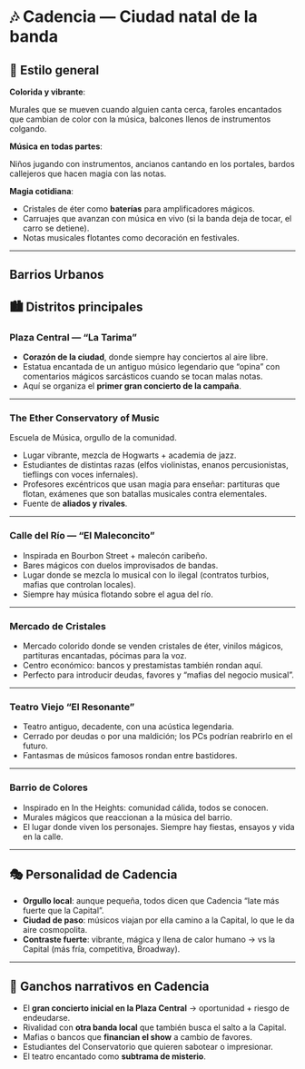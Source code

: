 # 🎶 **Cadencia — Ciudad natal de la banda**

## 🌈 Estilo general

**Colorida y vibrante**: 

Murales que se mueven cuando alguien canta cerca, faroles encantados que cambian de color con la música, balcones llenos de instrumentos colgando.

**Música en todas partes**: 

Niños jugando con instrumentos, ancianos cantando en los portales, bardos callejeros que hacen magia con las notas.

 **Magia cotidiana**:

- Cristales de éter como **baterías** para amplificadores mágicos.
- Carruajes que avanzan con música en vivo (si la banda deja de tocar, el carro se detiene).
- Notas musicales flotantes como decoración en festivales.

---

## Barrios Urbanos

## 🏙️ Distritos principales

### **Plaza Central — “La Tarima”**

- **Corazón de la ciudad**, donde siempre hay conciertos al aire libre.
- Estatua encantada de un antiguo músico legendario que “opina” con comentarios mágicos sarcásticos cuando se tocan malas notas.
- Aquí se organiza el **primer gran concierto de la campaña**.

---

### The Ether Conservatory of Music

Escuela de Música, orgullo de la comunidad.

- Lugar vibrante, mezcla de Hogwarts + academia de jazz.
- Estudiantes de distintas razas (elfos violinistas, enanos percusionistas, tieflings con voces infernales).
- Profesores excéntricos que usan magia para enseñar: partituras que flotan, exámenes que son batallas musicales contra elementales.
- Fuente de **aliados y rivales**.

---

### **Calle del Río — “El Maleconcito”**

- Inspirada en Bourbon Street + malecón caribeño.
- Bares mágicos con duelos improvisados de bandas.
- Lugar donde se mezcla lo musical con lo ilegal (contratos turbios, mafias que controlan locales).
- Siempre hay música flotando sobre el agua del río.

---

### **Mercado de Cristales**

- Mercado colorido donde se venden cristales de éter, vinilos mágicos, partituras encantadas, pócimas para la voz.
- Centro económico: bancos y prestamistas también rondan aquí.
- Perfecto para introducir deudas, favores y “mafias del negocio musical”.

---

### **Teatro Viejo “El Resonante”**

- Teatro antiguo, decadente, con una acústica legendaria.
- Cerrado por deudas o por una maldición; los PCs podrían reabrirlo en el futuro.
- Fantasmas de músicos famosos rondan entre bastidores.

---

### Barrio de Colores

- Inspirado en In the Heights: comunidad cálida, todos se conocen.
- Murales mágicos que reaccionan a la música del barrio.
- El lugar donde viven los personajes. Siempre hay fiestas, ensayos y vida en la calle.

---

## 🎭 Personalidad de Cadencia

- **Orgullo local**: aunque pequeña, todos dicen que Cadencia “late más fuerte que la Capital”.
- **Ciudad de paso**: músicos viajan por ella camino a la Capital, lo que le da aire cosmopolita.
- **Contraste fuerte**: vibrante, mágica y llena de calor humano → vs la Capital (más fría, competitiva, Broadway).

---

## 🌟 Ganchos narrativos en Cadencia

- El **gran concierto inicial en la Plaza Central** → oportunidad + riesgo de endeudarse.
- Rivalidad con **otra banda local** que también busca el salto a la Capital.
- Mafias o bancos que **financian el show** a cambio de favores.
- Estudiantes del Conservatorio que quieren sabotear o impresionar.
- El teatro encantado como **subtrama de misterio**.
